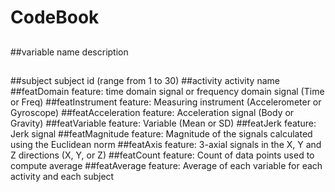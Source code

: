 # CodeBook
##
##variable name 		description
##
##subject           subject id (range from 1 to 30)
##activity 					activity name
##featDomain        feature: time domain signal or frequency domain signal (Time or Freq)
##featInstrument 	  feature: Measuring instrument (Accelerometer or Gyroscope)
##featAcceleration 	feature: Acceleration signal (Body or Gravity)
##featVariable 	    feature: Variable (Mean or SD)
##featJerk 	        feature: Jerk signal
##featMagnitude 	  feature: Magnitude of the signals calculated using the Euclidean norm
##featAxis 	        feature: 3-axial signals in the X, Y and Z directions (X, Y, or Z)
##featCount 	      feature: Count of data points used to compute average
##featAverage       feature: Average of each variable for each activity and each subject

